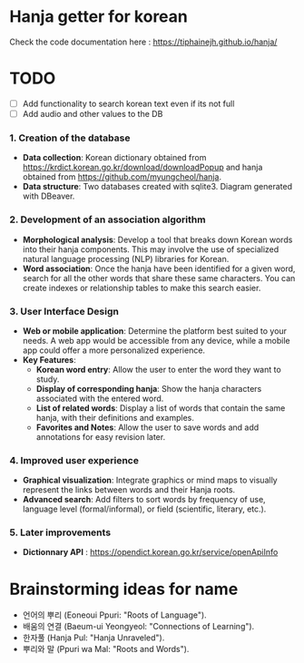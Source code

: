 # Hanja getter for korean
Check the code documentation here : https://tiphainejh.github.io/hanja/

# TODO
- [ ] Add functionality to search korean text even if its not full
- [ ] Add audio and other values to the DB

### 1. **Creation of the database**

- **Data collection**: Korean dictionary obtained from https://krdict.korean.go.kr/download/downloadPopup and hanja obtained from https://github.com/myungcheol/hanja.
- **Data structure**: Two databases created with sqlite3. Diagram generated with DBeaver.

### 2. **Development of an association algorithm**

- **Morphological analysis**: Develop a tool that breaks down Korean words into their hanja components. This may involve the use of specialized natural language processing (NLP) libraries for Korean.
- **Word association**: Once the hanja have been identified for a given word, search for all the other words that share these same characters. You can create indexes or relationship tables to make this search easier.

### 3. **User Interface Design**

- **Web or mobile application**: Determine the platform best suited to your needs. A web app would be accessible from any device, while a mobile app could offer a more personalized experience.
- **Key Features**:
  - **Korean word entry**: Allow the user to enter the word they want to study.
  - **Display of corresponding hanja**: Show the hanja characters associated with the entered word.
  - **List of related words**: Display a list of words that contain the same hanja, with their definitions and examples.
  - **Favorites and Notes**: Allow the user to save words and add annotations for easy revision later.

### 4. **Improved user experience**

- **Graphical visualization**: Integrate graphics or mind maps to visually represent the links between words and their Hanja roots.
- **Advanced search**: Add filters to sort words by frequency of use, language level (formal/informal), or field (scientific, literary, etc.).

### 5. **Later improvements**

- **Dictionnary API** : https://opendict.korean.go.kr/service/openApiInfo 

# Brainstorming ideas for name

- 언어의 뿌리 (Eoneoui Ppuri: "Roots of Language").
- 배움의 연결 (Baeum-ui Yeongyeol: "Connections of Learning").
- 한자풀 (Hanja Pul: "Hanja Unraveled").
- 뿌리와 말 (Ppuri wa Mal: "Roots and Words"). 
 
